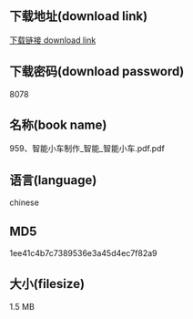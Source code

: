 ## 下载地址(download link)
[下载链接 download link](https://voluble-croquembouche-d321dc.netlify.app/?s=959%E3%80%81%E6%99%BA%E8%83%BD%E5%B0%8F%E8%BD%A6%E5%88%B6%E4%BD%9C_%E6%99%BA%E8%83%BD_%E6%99%BA%E8%83%BD%E5%B0%8F%E8%BD%A6.pdf)

## 下载密码(download password)
8078

## 名称(book name)
959、智能小车制作_智能_智能小车.pdf.pdf

## 语言(language)
chinese

## MD5
1ee41c4b7c7389536e3a45d4ec7f82a9

## 大小(filesize)
1.5 MB
